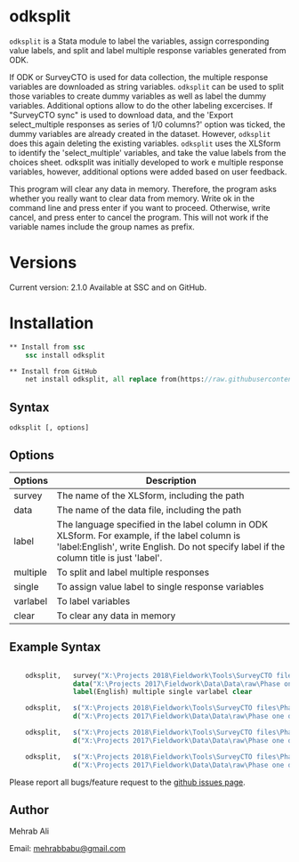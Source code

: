 # odksplit

``odksplit`` is a Stata module to label the variables, assign corresponding value labels, and split and label multiple response variables generated from ODK.

If ODK or SurveyCTO is used for data collection, the multiple response variables are downloaded as string variables. ``odksplit`` can be used to split those variables to create dummy variables as well as label the dummy variables. Additional options allow to do the other labeling excercises. If "SurveyCTO sync" is used to download data, and the 'Export select_multiple responses as series of 1/0 columns?' option was ticked, the dummy variables are already created in the dataset. However, ``odksplit`` does this again deleting the existing variables. ``odksplit`` uses the XLSform to identify the 'select_multiple' variables, and take the value labels from the choices sheet. odksplit was initially developed to work e multiple response variables, however, additional options were added based on user feedback.

This program will clear any data in memory. Therefore, the program asks whether you really want to clear data from memory. Write ok in the command line and press enter if you want to proceed.  Otherwise, write cancel, and press enter to cancel the program. This will not work if the variable names include the group names as prefix.


# Versions
Current version: 2.1.0
Available at SSC and on GitHub.


# Installation

```Stata
** Install from ssc
    ssc install odksplit

** Install from GitHub
    net install odksplit, all replace from(https://raw.githubusercontent.com/mehrabali/odksplit/master)

```

## Syntax
```stata
odksplit [, options]
```

## Options
| Options      | Description |
| ---        |    ----   |
| survey |  The name of the XLSform, including the path | 
| data   |  The name of the data file, including the path |
| label  |  The language specified in the label column in ODK XLSform. For example, if the label column is 'label:English', write English. Do not specify label if the column title is just 'label'. |
| multiple | To split and label multiple responses |
| single | To assign value label to single response variables |
| varlabel | To label variables |
| clear | To clear any data in memory |

## Example Syntax
```Stata

    odksplit,   survey("X:\Projects 2018\Fieldwork\Tools\SurveyCTO files\Phase one_v1.xlsx") ///
                data("X:\Projects 2017\Fieldwork\Data\Data\raw\Phase one data.dta") ///
                label(English) multiple single varlabel clear

    odksplit,   s("X:\Projects 2018\Fieldwork\Tools\SurveyCTO files\Phase one_v1.xlsx") ///
                d("X:\Projects 2017\Fieldwork\Data\Data\raw\Phase one data.dta") multiple clear

    odksplit,   s("X:\Projects 2018\Fieldwork\Tools\SurveyCTO files\Phase one_v1.xlsx") ///
                d("X:\Projects 2017\Fieldwork\Data\Data\raw\Phase one data.dta") single clear

    odksplit,   s("X:\Projects 2018\Fieldwork\Tools\SurveyCTO files\Phase one_v1.xlsx") ///
                d("X:\Projects 2017\Fieldwork\Data\Data\raw\Phase one data.dta") var

```

Please report all bugs/feature request to the <a href="https://github.com/mehrabali/odksplit/issues" target="_blank"> github issues page</a>.

## Author
Mehrab Ali

Email: mehrabbabu@gmail.com